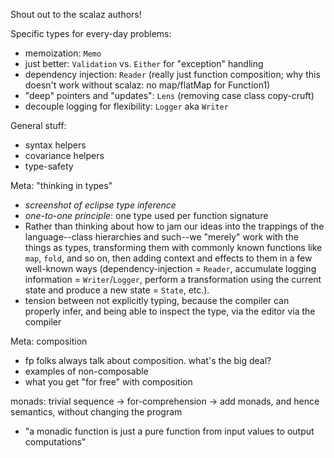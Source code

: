 Shout out to the scalaz authors!

Specific types for every-day problems:
 * memoization: `Memo`
 * just better: `Validation` vs. `Either` for "exception" handling
 * dependency injection: `Reader` (really just function composition; why this doesn't work without scalaz: no map/flatMap for Function1)
 * "deep" pointers and "updates": `Lens` (removing case class copy-cruft)
 * decouple logging for flexibility: `Logger` aka `Writer`

General stuff:
 * syntax helpers
 * covariance helpers
 * type-safety

Meta: "thinking in types"
 * _screenshot of eclipse type inference_
 * _one-to-one principle_: one type used per function signature
 * Rather than thinking about how to jam our ideas into the trappings of the language--class hierarchies and such--we "merely" work with the things as types, transforming them with commonly known functions like `map`, `fold`, and so on, then adding context and effects to them in a few well-known ways (dependency-injection = `Reader`, accumulate logging information = `Writer`/`Logger`, perform a transformation using the current state and produce a new state = `State`, etc.).
 * tension between not explicitly typing, because the compiler can properly infer, and being able to inspect the type, via the editor via the compiler

Meta: composition
 * fp folks always talk about composition. what's the big deal? 
 * examples of non-composable
 * what you get "for free" with composition

monads: trivial sequence -> for-comprehension -> add monads, and hence semantics, without changing the program
 * "a monadic function is just a pure function from input values to output computations"
